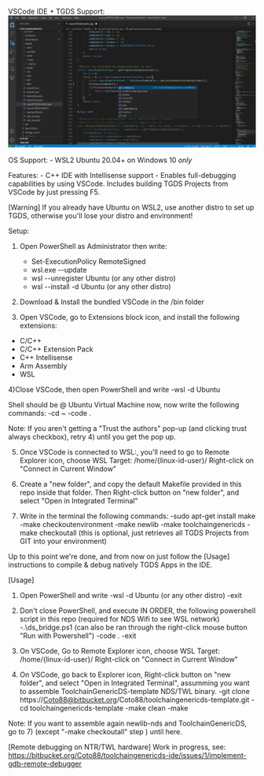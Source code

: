 VSCode IDE + TGDS Support:
![ToolchainGenericDS](img/vscodeide.png)

OS Support: 
	- WSL2 Ubuntu 20.04+ on Windows 10 *only*

Features:
	- C++ IDE with Intellisense support 
	- Enables full-debugging capabilities by using VSCode. Includes building TGDS Projects from VSCode by just pressing F5. 

[Warning]
	If you already have Ubuntu on WSL2, use another distro to set up TGDS, otherwise you'll lose your distro and environment!
	
Setup:

1) Open PowerShell as Administrator then write: 
	- Set-ExecutionPolicy RemoteSigned
	- wsl.exe --update
	- wsl --unregister Ubuntu (or any other distro)
	- wsl --install -d Ubuntu (or any other distro)

2) Download & Install the bundled VSCode in the /bin folder

3) Open VSCode, go to Extensions block icon, and install the following extensions:
- C/C++
- C/C++ Extension Pack
- C++ Intellisense
- Arm Assembly
- WSL

4)Close VSCode, then open PowerShell and write
	-wsl -d Ubuntu

Shell should be @ Ubuntu Virtual Machine now, now write the following commands:
	-cd ~
	-code .

Note: If you aren't getting a "Trust the authors" pop-up (and clicking trust always checkbox), retry 4) until you get the pop up.

5) Once VSCode is connected to WSL:<Linux distro>, you'll need to go to Remote Explorer icon, choose WSL Target: /home/{linux-id-user}/
	Right-click on "Connect in Current Window"

6) Create a "new folder", and copy the default Makefile provided in this repo inside that folder. Then Right-click button on "new folder", and select "Open in Integrated Terminal"

7) Write in the terminal the following commands:
	-sudo apt-get install make
	-make checkoutenvironment
	-make newlib
	-make toolchaingenericds
	-make checkoutall (this is optional, just retrieves all TGDS Projects from GIT into your environment)
	
Up to this point we're done, and from now on just follow the [Usage] instructions to compile & debug natively TGDS Apps in the IDE.

[Usage]
1) Open PowerShell and write
	-wsl -d Ubuntu (or any other distro)
	-exit

2) Don't close PowerShell, and execute IN ORDER, the following powershell script in this repo (required for NDS Wifi to see WSL network)
	-.\ds_bridge.ps1 (can also be ran through the right-click mouse button "Run with Powershell")
	-code .
	-exit
	
3) On VSCode, Go to Remote Explorer icon, choose WSL Target: /home/{linux-id-user}/
	Right-click on "Connect in Current Window"

4) On VSCode, go back to Explorer icon, Right-click button on "new folder", and select "Open in Integrated Terminal", assumming you want to assemble ToolchainGenericDS-template NDS/TWL binary.
	-git clone https://Coto88@bitbucket.org/Coto88/toolchaingenericds-template.git
	-cd toolchaingenericds-template
	-make clean
	-make

Note:
If you want to assemble again newlib-nds and ToolchainGenericDS, go to 7) (except "-make checkoutall" step ) until here.

[Remote debugging on NTR/TWL hardware]
	Work in progress, see: https://bitbucket.org/Coto88/toolchaingenericds-ide/issues/1/implement-gdb-remote-debugger
